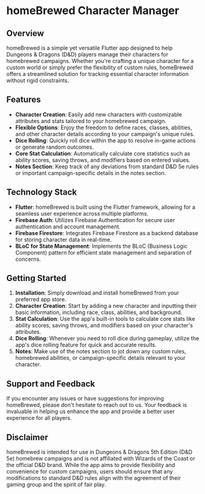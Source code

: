 # homeBrewed Character Manager

## Overview
homeBrewed is a simple yet versatile Flutter app designed to help Dungeons & Dragons (D&D) players manage their characters for homebrewed campaigns. Whether you're crafting a unique character for a custom world or simply prefer the flexibility of custom rules, homeBrewed offers a streamlined solution for tracking essential character information without rigid constraints.

## Features
- **Character Creation**: Easily add new characters with customizable attributes and stats tailored to your homebrewed campaign.
- **Flexible Options**: Enjoy the freedom to define races, classes, abilities, and other character details according to your campaign's unique rules.
- **Dice Rolling**: Quickly roll dice within the app to resolve in-game actions or generate random outcomes.
- **Core Stat Calculation**: Automatically calculate core statistics such as ability scores, saving throws, and modifiers based on entered values.
- **Notes Section**: Keep track of any deviations from standard D&D 5e rules or important campaign-specific details in the notes section.

## Technology Stack
- **Flutter**: homeBrewed is built using the Flutter framework, allowing for a seamless user experience across multiple platforms.
- **Firebase Auth**: Utilizes Firebase Authentication for secure user authentication and account management.
- **Firebase Firestore**: Integrates Firebase Firestore as a backend database for storing character data in real-time.
- **BLoC for State Management**: Implements the BLoC (Business Logic Component) pattern for efficient state management and separation of concerns.

## Getting Started
1. **Installation**: Simply download and install homeBrewed from your preferred app store.
2. **Character Creation**: Start by adding a new character and inputting their basic information, including race, class, abilities, and background.
3. **Stat Calculation**: Use the app's built-in tools to calculate core stats like ability scores, saving throws, and modifiers based on your character's attributes.
4. **Dice Rolling**: Whenever you need to roll dice during gameplay, utilize the app's dice rolling feature for quick and accurate results.
5. **Notes**: Make use of the notes section to jot down any custom rules, homebrewed abilities, or campaign-specific details relevant to your character.

## Support and Feedback
If you encounter any issues or have suggestions for improving homeBrewed, please don't hesitate to reach out to us. Your feedback is invaluable in helping us enhance the app and provide a better user experience for all players.

## Disclaimer
homeBrewed is intended for use in Dungeons & Dragons 5th Edition (D&D 5e) homebrew campaigns and is not affiliated with Wizards of the Coast or the official D&D brand. While the app aims to provide flexibility and convenience for custom campaigns, users should ensure that any modifications to standard D&D rules align with the agreement of their gaming group and the spirit of fair play.
